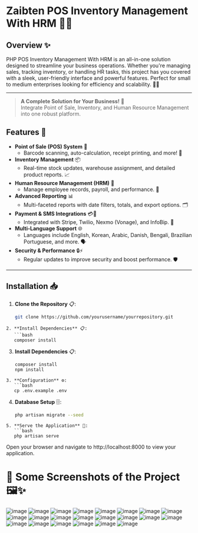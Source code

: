 # Zaibten POS Inventory Management With HRM 🚀💼
## Overview ✨
PHP POS Inventory Management With HRM is an all-in-one solution designed to streamline your business operations. Whether you're managing sales, tracking inventory, or handling HR tasks, this project has you covered with a sleek, user-friendly interface and powerful features. Perfect for small to medium enterprises looking for efficiency and scalability. 💪🏽

---

> **A Complete Solution for Your Business!** 🌟  
> Integrate Point of Sale, Inventory, and Human Resource Management into one robust platform.

## Features 🎉
- **Point of Sale (POS) System** 🛒  
  - Barcode scanning, auto-calculation, receipt printing, and more! 📡
- **Inventory Management** 📦  
  - Real-time stock updates, warehouse assignment, and detailed product reports. 📈
- **Human Resource Management (HRM)** 👥  
  - Manage employee records, payroll, and performance. 💼
- **Advanced Reporting** 📊  
  - Multi-faceted reports with date filters, totals, and export options. 🗂️
- **Payment & SMS Integrations** 💳📱  
  - Integrated with Stripe, Twilio, Nexmo (Vonage), and InfoBip. 💌
- **Multi-Language Support** 🌐  
  - Languages include English, Korean, Arabic, Danish, Bengali, Brazilian Portuguese, and more. 🗣️
- **Security & Performance** 🔒⚡  
  - Regular updates to improve security and boost performance. 🛡️

---

## Installation 📥
1. **Clone the Repository** 📋:
   ```bash
   git clone https://github.com/yourusername/yourrepository.git
```
2. **Install Dependencies** 📋:
   ```bash
   composer install
```
3. **Install Dependencies** 📋:
   ```bash
   composer install
   npm install
```
3. **Configuration** ⚙️:
   ```bash
   cp .env.example .env
```
4. **Database Setup** 🗄️:
   ```bash
   php artisan migrate --seed
```
5. **Serve the Application** 🚀:
   ```bash
   php artisan serve
```
Open your browser and navigate to http://localhost:8000 to view your application.

# 📸 Some Screenshots of the Project 🖼️✨
![image](https://github.com/user-attachments/assets/01f10c8e-baf8-4a8c-9e6f-15de1b62ddfe)
![image](https://github.com/user-attachments/assets/b7213347-3a37-4c61-bf6f-ade6f2cfa350)
![image](https://github.com/user-attachments/assets/5c658acb-5c71-4fc3-84aa-da7f9f267bac)
![image](https://github.com/user-attachments/assets/0b8e8efa-81c9-468c-b3c6-441f8b426f61)
![image](https://github.com/user-attachments/assets/3ef081f5-250e-4286-affb-8af81daf1d6b)
![image](https://github.com/user-attachments/assets/4bf793c9-c68b-4390-b118-ce974a377af5)
![image](https://github.com/user-attachments/assets/a8f5095f-a299-4d51-842f-d05ebc2f96d6)
![image](https://github.com/user-attachments/assets/33e25558-1963-4ab5-8137-df120b8706c4)
![image](https://github.com/user-attachments/assets/2bf3ae0e-2008-4e5c-9dee-e4706b36beed)
![image](https://github.com/user-attachments/assets/89fe5dbc-d1d7-4cda-8418-44bfb989f1f6)
![image](https://github.com/user-attachments/assets/f0058599-a973-4ce1-8948-4f6dfb66c2a8)
![image](https://github.com/user-attachments/assets/05fd2b7c-82c5-442c-94e3-4f0aa6e7b1b5)
![image](https://github.com/user-attachments/assets/02eb4639-d7da-4d15-8471-ff48f28f5a2b)
![image](https://github.com/user-attachments/assets/9476bf20-db82-4443-be0d-87fa1884bea3)
![image](https://github.com/user-attachments/assets/58b71a81-4ac7-4822-90db-548cb2224a07)
![image](https://github.com/user-attachments/assets/6ecb1e83-eea7-42be-8d7c-2e152b2ee893)
![image](https://github.com/user-attachments/assets/3fb25d49-4305-4bb5-a4e7-7ea36d08b498)
![image](https://github.com/user-attachments/assets/9cbf2ec0-baa0-4139-8b03-e80daf8364c4)
![image](https://github.com/user-attachments/assets/0248741d-c0c1-480d-8750-48bc8a42cc69)
![image](https://github.com/user-attachments/assets/1f95315a-a0e2-43a5-9316-32068322d8ee)
![image](https://github.com/user-attachments/assets/984faf72-4725-45fc-981d-481f468189e1)
![image](https://github.com/user-attachments/assets/c299bf81-22d7-4374-8b85-688563fed67d)






